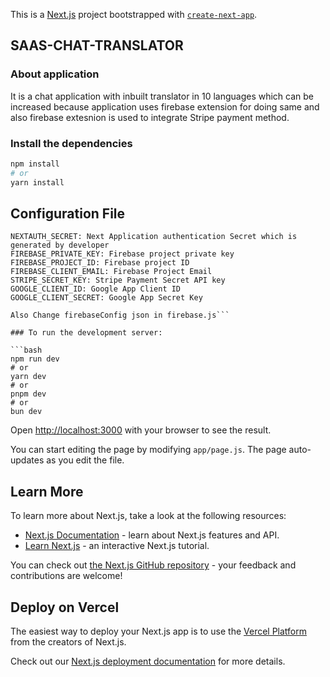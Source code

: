 This is a [Next.js](https://nextjs.org/) project bootstrapped with [`create-next-app`](https://github.com/vercel/next.js/tree/canary/packages/create-next-app).

## SAAS-CHAT-TRANSLATOR

### About application

It is a chat application with inbuilt translator in 10 languages which can be increased because application uses firebase extension for doing same and also firebase extesnion is used to integrate Stripe payment method.

### Install the dependencies

```bash
npm install
# or
yarn install
```

## Configuration File

````Set environment variables
NEXTAUTH_SECRET: Next Application authentication Secret which is generated by developer
FIREBASE_PRIVATE_KEY: Firebase project private key
FIREBASE_PROJECT_ID: Firebase project ID
FIREBASE_CLIENT_EMAIL: Firebase Project Email
STRIPE_SECRET_KEY: Stripe Payment Secret API key
GOOGLE_CLIENT_ID: Google App Client ID
GOOGLE_CLIENT_SECRET: Google App Secret Key

Also Change firebaseConfig json in firebase.js```

### To run the development server:

```bash
npm run dev
# or
yarn dev
# or
pnpm dev
# or
bun dev
````

Open [http://localhost:3000](http://localhost:3000) with your browser to see the result.

You can start editing the page by modifying `app/page.js`. The page auto-updates as you edit the file.

## Learn More

To learn more about Next.js, take a look at the following resources:

- [Next.js Documentation](https://nextjs.org/docs) - learn about Next.js features and API.
- [Learn Next.js](https://nextjs.org/learn) - an interactive Next.js tutorial.

You can check out [the Next.js GitHub repository](https://github.com/vercel/next.js/) - your feedback and contributions are welcome!

## Deploy on Vercel

The easiest way to deploy your Next.js app is to use the [Vercel Platform](https://vercel.com/new?utm_medium=default-template&filter=next.js&utm_source=create-next-app&utm_campaign=create-next-app-readme) from the creators of Next.js.

Check out our [Next.js deployment documentation](https://nextjs.org/docs/deployment) for more details.
